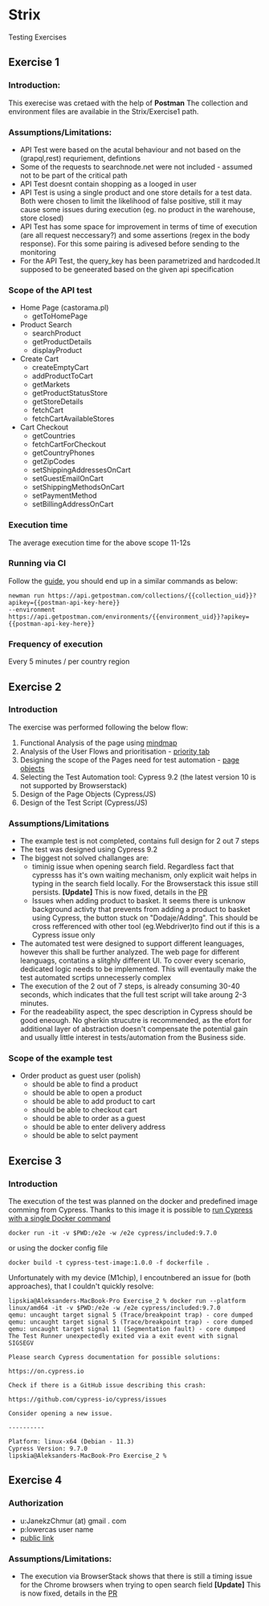 # Strix
Testing Exercises
## Exercise 1
### Introduction:
This exerecise was cretaed with the help of **Postman** The collection and environment files are availabie in the Strix/Exercise1 path.
### Assumptions/Limitations:
- API Test were based on the acutal behaviour and not based on the (grapql,rest) requriement, defintions
- Some of the requests to searchnode.net were not included - assumed not to be part of the critical path
- API Test doesnt contain shopping as a looged in user
- API Test is using a single product and one store details for a test data. Both were chosen to limit the likelihood of false positive, still it may cause some issues during execution (eg. no product in the warehouse, store closed)
- API Test has some space for improvement in terms of time of execution (are all request neccessary?) and some assertions (regex in the body response). For this some pairing is adivesed before sending to the monitoring
- For the API Test, the query_key has been parametrized and hardcoded.It supposed to be geneerated based on the given api specification 

### Scope of the API test
- Home Page (castorama.pl)
  - getToHomePage
- Product Search
  - searchProduct
  - getProductDetails
  - displayProduct
- Create Cart
  - createEmptyCart
  - addProductToCart
  - getMarkets
  - getProductStatusStore
  - getStoreDetails
  - fetchCart
  - fetchCartAvailableStores
- Cart Checkout
  - getCountries
  - fetchCartForCheckout
  - getCountryPhones
  - getZipCodes
  - setShippingAddressesOnCart
  - setGuestEmailOnCart
  - setShippingMethodsOnCart
  - setPaymentMethod
  - setBillingAddressOnCart
### Execution time
The average execution time for the above scope 11-12s 

### Running via CI
Follow the [guide](https://learning.postman.com/docs/running-collections/using-newman-cli/continuous-integration/),
you should end up in a similar commands as below:
```
newman run https://api.getpostman.com/collections/{{collection_uid}}?apikey={{postman-api-key-here}}
--environment https://api.getpostman.com/environments/{{environment_uid}}?apikey={{postman-api-key-here}}
```
### Frequency of execution
Every 5 minutes / per country region


## Exercise 2
### Introduction
The exercise was performed following the below flow:
1. Functional Analysis of the page using [mindmap](https://coggle.it/diagram/YrYu8LndxQl8MoIF/t/semilac-pl)
2. Analysis of the User Flows and prioritisation - [priority tab](https://docs.google.com/spreadsheets/d/1YTQLFPOZr83975LFVXIoEw5UtAZLwy5arq4D67wmeYM/edit?usp=sharing)
3. Designing the scope of the Pages need for test automation - [page objects](https://docs.google.com/spreadsheets/d/1YTQLFPOZr83975LFVXIoEw5UtAZLwy5arq4D67wmeYM/edit#gid=968477189)
4. Selecting the Test Automation tool: Cypress 9.2 (the latest version 10 is not supported by Browserstack)
5. Design of the Page Objects  (Cypress/JS)
6. Design of the Test Script (Cypress/JS)
### Assumptions/Limitations
- The example test is not completed, contains full design for 2 out 7 steps
- The test was designed using Cypress 9.2
- The biggest not solved challanges are:
  - timinig issue when opening search field. Regardless fact that cypresss has it's own waiting mechanism, only explicit wait helps in typing in the search field locally. For the Browserstack this issue still persists. 
**[Update]** This is now fixed, details in the [PR](https://github.com/AleeTesting/Strix/pull/1)
  - Issues when adding product to basket. It seems there is unknow background activty that prevents from adding a product to basket using Cypress, the button stuck on "Dodaje/Adding". This should be cross refferenced with other tool (eg.Webdriver)to find out if this is a Cypress issue only
- The automated test were designed to support different leanguages, however this shall be further analyzed. The web page for different leanguags,  contatins a slitghly different UI. To cover every scenario, dedicated logic needs to be implemented. This will eventaully make the test automated scrtips unnecesserly complex
- The execution of the 2 out of 7 steps, is already consuming 30-40 seconds, which indicates that the full test script will take aroung 2-3 minutes.
- For the readeability aspect, the spec description in Cypress should be good eneough. No gherkin strucutre is recommended, as the efort for additional layer of abstraction doesn't compensate the potential gain and usually little interest in tests/automation from the Business side.
### Scope of the example test
- Order product as guest user (polish)
  - should be able to find a product
  - should be able to open a product
  - should be able to add product to cart
  - should be able to checkout cart
  - should be able to order as a guest
  - should be able to enter delivery address
  - should be able to selct payment

## Exercise 3
### Introduction
The execution of the test was planned on the docker and predefined image comming from Cypress. Thanks to this image it is possible to [run Cypress with a single Docker command](https://www.cypress.io/blog/2019/05/02/run-cypress-with-a-single-docker-command/)
```
docker run -it -v $PWD:/e2e -w /e2e cypress/included:9.7.0
```
or using the docker config file

```
docker build -t cypress-test-image:1.0.0 -f dockerfile .
```

Unfortunately with my device (M1chip), I encoutnbered an issue for (both approaches), that I couldn't quickly resolve:
```
lipskia@Aleksanders-MacBook-Pro Exercise_2 % docker run --platform linux/amd64 -it -v $PWD:/e2e -w /e2e cypress/included:9.7.0
qemu: uncaught target signal 5 (Trace/breakpoint trap) - core dumped
qemu: uncaught target signal 5 (Trace/breakpoint trap) - core dumped
qemu: uncaught target signal 11 (Segmentation fault) - core dumped
The Test Runner unexpectedly exited via a exit event with signal SIGSEGV

Please search Cypress documentation for possible solutions:

https://on.cypress.io

Check if there is a GitHub issue describing this crash:

https://github.com/cypress-io/cypress/issues

Consider opening a new issue.

----------

Platform: linux-x64 (Debian - 11.3)
Cypress Version: 9.7.0
lipskia@Aleksanders-MacBook-Pro Exercise_2 % 
```
## Exercise 4
### Authorization
- u:JanekzChmur (at) gmail . com
- p:lowercas user name
- [public link](https://automate.browserstack.com/dashboard/v2/public-build/MTc1NERIaXdaU1NXRGdXM1UxV2RxMk9Sb0JVY3Q3b05aSFlCcUxkdzVPRjh4YzJ1ZHY4RHNmVTlMNEVHQ25zYS91dXYzb0lFTnpKNXFTdm9CUVRnb1E9PS0teC9ORStzaGs4NjgvaGFvb2xzM1Q5dz09--c810abd4014c96569ad2f08518978a9db47667fa)
### Assumptions/Limitations:
- The execution via BrowserStack shows that there is still a timing issue for the Chrome browsers when trying to open search field **[Update]** This is now fixed, details in the [PR](https://github.com/AleeTesting/Strix/pull/1)

